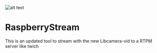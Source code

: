 ![alt text](./assets/logp.png)
# RaspberryStream
This is an updated tool to stream with the new Libcamera-vid to a RTPM server like twich
